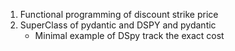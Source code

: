1. Functional programming of discount strike price
2. SuperClass of pydantic and DSPY and pydantic
    - Minimal example of DSpy track the exact cost
